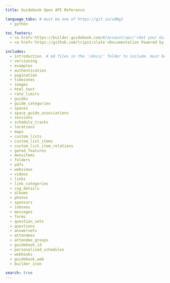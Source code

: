 ```yaml
---
title: Guidebook Open API Reference

language_tabs: # must be one of https://git.io/vQNgJ
  - python

toc_footers:
  - <a href='https://builder.guidebook.com/#/account/api/'>Get your Guidebook API Key</a>
  - <a href='https://github.com/tripit/slate'>Documentation Powered by Slate</a>

includes:
  - introduction  # md files in the '/docs/' folder to include. must be all lowercase no spaces
  - versioning
  - examples
  - authentication
  - pagination
  - timezones
  - images
  - html_text
  - rate_limits
  - guides
  - guide_categories
  - spaces
  - space_guide_associations
  - sessions
  - schedule_tracks
  - locations
  - maps
  - custom_lists
  - custom_list_items
  - custom_list_item_relations
  - gated_features
  - menuitems
  - folders
  - pdfs
  - webviews
  - videos
  - links
  - link_categories
  - cog_details
  - albums
  - photos
  - sponsors
  - inboxes
  - messages
  - forms
  - question_sets
  - questions
  - answersets
  - attendees
  - attendee_groups
  - guidebook_id
  - personalized_schedules
  - webhooks
  - guidebook_web
  - builder_icon

search: true
---
```

